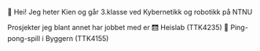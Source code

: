 👋 Hei! Jeg heter Kien og går 3.klasse ved Kybernetikk og robotikk på NTNU

Prosjekter jeg blant annet har jobbet med er
🛗 Heislab (TTK4235)
🏓 Ping-pong-spill i Byggern (TTK4155)
